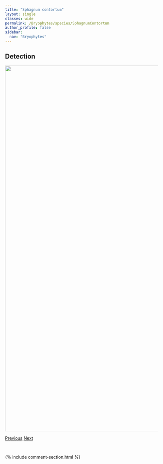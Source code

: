 ```yaml
---
title: "Sphagnum contortum"
layout: single
classes: wide
permalink: /Bryophytes/species/SphagnumContortum
author_profile: false
sidebar:
  nav: "Bryophytes"
---
```


<h2>Detection</h2>

<a href="https://drive.google.com/uc?export=view&id=1pfIaCsFJpRxxNPa0Kd8qH4pM-YWFgwO7">
<img src="https://drive.google.com/uc?export=view&id=1pfIaCsFJpRxxNPa0Kd8qH4pM-YWFgwO7" height = "1200" width = "800">
</a>


<a href="/DevelopmentWebsite/Bryophytes/species/SphagnumCompactum" class="pagination--pager" title="Sphagnum compactum">Previous</a> <a href="/DevelopmentWebsite/Bryophytes/species/SphagnumDivinumMedium" class="pagination--pager" title="Sphagnum divinum/medium">Next</a>

<p>&nbsp;</p>

{% include comment-section.html %}
